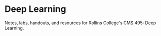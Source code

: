 # Deep Learning

Notes, labs, handouts, and resources for Rollins College's CMS 495: Deep Learning.
